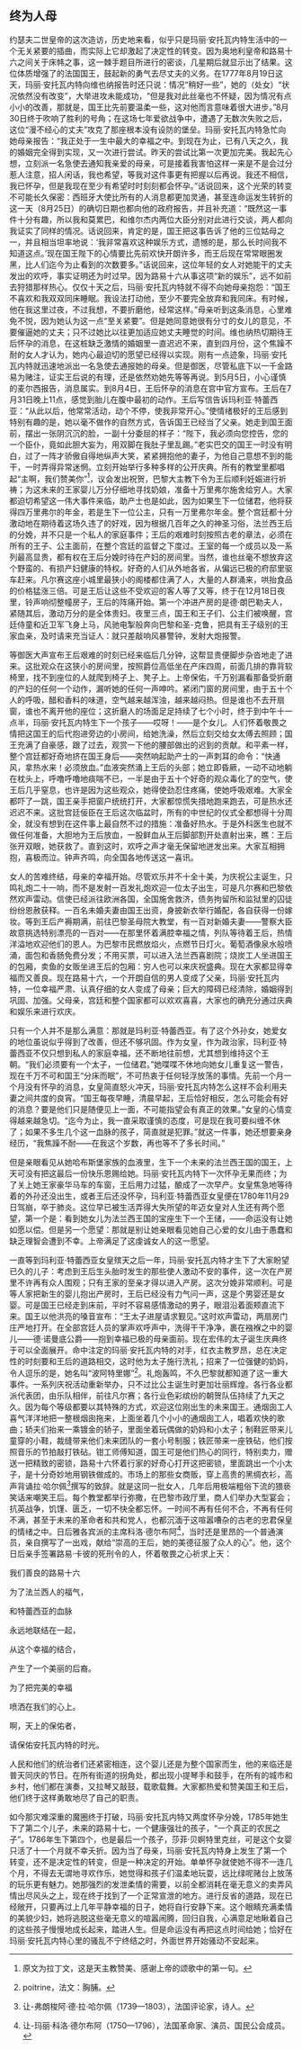 ## 终为人母

约瑟夫二世皇帝的这次造访，历史地来看，似乎只是玛丽·安托瓦内特生活中的一个无关紧要的插曲，而实际上它却激起了决定性的转变。因为奥地利皇帝和路易十六之间关于床帏之事，这一棘手题目所进行的密谈，几星期后就显示出了结果。这位体质增强了的法国国王，鼓起新的勇气去尽丈夫的义务。在1777年8月19日这天，玛丽·安托瓦内特向维也纳报告时还只说：情况“稍好一些”，她的（处女）“状况依然没有改变”，大举进攻未能成功，“但是我对此丝毫也不怀疑，因为情况有点小小的改善，那就是，国王比先前要温柔一些，这对他而言意味着很大进步。”8月30日终于吹响了胜利的号角；在这场七年爱欲战争中，遭遇了无数次失败之后，这位“漫不经心的丈夫”攻克了那座根本没有设防的堡垒。玛丽·安托瓦内特急忙向她母亲报告：“我正处于一生中最大的幸福之中。到现在为止，已有八天之久，我的婚姻完全得到实现，又一次进行尝试。昨天的尝试比第一次更加完美。我起先心想，立刻派一名急使去通知我亲爱的母亲，可是接着我害怕这样一来是不是会过分惹人注意，招人闲话，我也希望，等我对这件事更有把握以后再说。我还不相信，我已怀孕，但是我现在至少有希望时时刻刻都会怀孕。”话说回来，这个光荣的转变不可能长久保密：西班牙大使比所有的人消息都更加灵通，甚至连命运发生转折的这一天（8月25日）的确切日期也都向他的政府报告，并且补充道：“既然这一事件十分有趣，所以我和莫累巴，和维尔杰内两位大臣分别对此进行交谈，两人都向我证实了同样的情况。话说回来，肯定的是，国王把这事告诉了他的三位姑母之一，并且相当坦率地说：‘我非常喜欢这种娱乐方式，遗憾的是，那么长时间我不知道这点。’现在国王陛下的心情要比先前欢快开朗许多，而王后现在常常眼圈发黑，比人们迄今为止看到的次数要多。”话说回来，这位年轻的女人对她能干的丈夫发出的欢呼，事实证明还为时过早。因为路易十六从事这项“新的娱乐”，远不如前去狩猎那样热心。仅仅十天之后，玛丽·安托瓦内特就不得不向她母亲抱怨：“国王不喜欢和我双双同床睡眠。我设法打动他，至少不要完全放弃和我同床。有时候，他在我这里过夜，不过我想，不要折磨他，经常这样。”母亲听到这条消息，心里难免不悦，因为她认为这一点“至关紧要”。但是她同意她很有分寸的女儿的意见，不要催逼她的丈夫；只不过她比以往更加适应她丈夫睡觉的时间。维也纳热切期待王后怀孕的消息，在这桩缺乏激情的婚姻里一直迟迟不来，直到四月份，这个焦躁不耐的女人才认为，她内心最迫切的愿望已经得以实现。刚有一点迹象，玛丽·安托瓦内特就迅速地派出一名急使去通报她的母亲。但是御医，尽管私底下以一千金路易为赌注，证实王后说的有理，还是依然劝她先等等再说。到5月5日，小心谨慎的麦尔西报告，消息属实。到8月4日，王后怀孕的消息在宫中官方宣布。王后在7月31日晚上11点，感觉到胎儿在腹中最初的动作。王后写信告诉玛利亚·特蕾西亚：“从此以后，他常常活动，动个不停，使我非常开心。”使情绪极好的王后感到特别有趣的是，她以毫不做作的自然方式，告诉国王已经当了父亲。她走到国王面前，摆出一张阴沉沉的脸，一副十分委屈的样子：“陛下，我必须向您控告，您的一个臣仆，竟如此胆大妄为，用双脚在我肚子里乱踢。”老实巴交的国王一时没有明白，过了一阵才骄傲自得地纵声大笑，紧紧拥抱他的妻子，为他自己意想不到的能干，一时弄得异常迷惘。立刻开始举行多种多样的公开庆典。所有的教堂里都唱起“主啊，我们赞美你”[^1]，议会发出祝贺，巴黎大主教下令为王后顺利妊娠进行祈祷；为这未来的王家婴儿万分仔细地寻找奶娘，准备十万里弗尔施舍给穷人。大家都迫切希望这一伟大事件来临，助产士也是如此，因为如果生下一位储君，他将获得四万里弗尔的年金，若是生下一位公主，只有一万里弗尔年金。整个宫廷都十分激动地在期待着这场久违了的好戏，因为根据几百年之久的神圣习俗，法兰西王后的分娩，并不只是一个私人的家庭事件；王后的艰难时刻按照古老的章法，必须在所有的王子、公主面前，在整个宫廷的监督之下度过。王室的每一个成员以及一系列最高显贵，都有权在王后分娩时待在产妇的房间里。当然，谁也丝毫不想放弃这个野蛮的、有损产妇健康的特权。好奇的人们从外地各省，从偏远已极的府邸里驱车赶来。凡尔赛这座小城里最狭小的阁楼都住满了人，大量的人群涌来，哄抬食品的价格猛涨三倍。可是王后让这些不受欢迎的客人等了又等，终于在12月18日夜里，铃声响彻整幢房子，王后的阵痛开始。第一个冲进产房的是德·朗巴勒夫人，紧随其后，激动万分的是全体贵妇。夜里三点，国王和王子们、公主们被唤醒，宫廷侍童和近卫军飞身上马，风驰电掣般奔向巴黎和圣-克鲁，把具有王子级别的王家血亲，及时请来充当证人：就只差敲响风暴警钟，发射大炮报警。

等御医大声宣布王后艰难的时刻已经来临后几分钟，这帮显贵便脚步杂沓地走了进来。这批观众在这狭小的房间里，按照爵位高低坐在产床四周，前面几排的靠背软椅里，找不到座位的人就爬到椅子上、凳子上。上帝保佑，千万别漏看那备受折磨的产妇的任何一个动作，漏听她的任何一声呻吟。紧闭门窗的房间里，由于五十个人的呼吸，醋和香料的味道，空气越来越浑浊，越来越闷热。但是谁也不去开扇窗，谁也不离开他的座位；这折磨人的场面足足持续了七个小时，终于到中午十一点半，玛丽·安托瓦内特生下一个孩子——哎呀！——是个女儿。人们怀着敬畏之情把这国王的后代抱进旁边的小房间，给她洗澡，然后立刻交给女太傅去照顾；国王充满了自豪感，跟了过去，观赏一下他的腰部做出的迟到的贡献。和平素一样，整个宫廷都好奇地挤在国王身后——突然响起助产士的一声刺耳的命令：“快通风，拿热水来！必须放血。”血液突然涌上王后的头部；她立即昏厥，一动不动地躺在枕头上，呼噜呼噜地痰喘不已，一半是由于五十个好奇的观众毒化了的空气，使王后几乎窒息，也许是因为这些观众，她得使劲忍住疼痛，使她呼吸艰难。大家全都吓了一跳，国王亲手把窗户统统打开，大家都惊慌失措地跑来跑去，可是热水还迟迟不来。这批宫廷佞臣在王后这次临盆时，所有的中世纪的仪式全都想得十分周全，就没有想到在这件事上最自然不过的措施：准备好热水。于是外科医生也就不做任何准备，大胆地为王后放血，一股鲜血从王后脚部割开处直射出来，瞧：王后张开双眼，她获救了。直到这时，欢呼之声才毫无保留地迸发出来。大家互相拥抱，喜极而泣。钟声齐鸣，向全国各地传送这一喜讯。

女人的苦难终结，母亲的幸福开始。尽管欢乐并不十全十美，为庆祝公主诞生，只鸣礼炮二十一响，而不是发射一百发礼炮欢迎一位太子出生，可是凡尔赛和巴黎依然欢声雷动。信使已经派往欧洲各国，全国施舍救济，债务拘留所和监狱里的囚徒纷纷恩赦获释。一百名未婚夫妻由国王出资，身披新衣举行婚配，各自获得一份嫁妆。等到王后产褥期满，前往巴黎圣母院大教堂，有一百对新婚夫妻——警察大臣故意挑选特别漂亮的一百对——在那里怀着满腔幸福之情，列队等待着王后，热情洋溢地欢迎他们的恩人。为巴黎市民燃放焰火，点燃节日灯火。葡萄酒像泉水般喷涌，面包和香肠免费分发；不用买票，可以进入法兰西喜剧院；烧炭工人坐进国王的包厢，卖鱼的女贩坐进王后的包厢：穷人也可以来庆祝盛典。现在大家都显得幸福而又善良。现在路易十六，一个开朗自信的男人变成了父亲，玛丽·安托瓦内特，一位幸福严肃、认真仔细的女人变成了母亲；巨大的障碍已经清除，婚姻得到巩固、加强。父母亲，宫廷和整个国家都可以欢欢喜喜，大家也的确充分通过庆典和娱乐来进行欢庆。

只有一个人并不是那么满意：那就是玛利亚·特蕾西亚。有了这个外孙女，她爱女的地位虽说似乎得到了改善，但还不够巩固。作为女皇，作为政治家，玛利亚·特蕾西亚不仅只想到私人的家庭幸福，还不断地往前想，尤其想到维持这个王朝。“我们必须要有一个太子，一位储君。”她喋喋不休地向她女儿重复这一警告，现在千万不可和国王“分床而眠”，不可热衷于任何轻浮放荡的事情。先前一个月一个月没有怀孕的消息，女皇简直怒火冲天，玛丽·安托瓦内特怎么这样不会利用夫妻之间共度的良宵。“国王每夜早睡，清晨早起，王后恰好相反，怎么可能会有好的消息？要是他们只是随便见上一面，不可能指望会有真正的效果。”女皇的心情变得越来越急切。“迄今为止，我一直采取谨慎的态度，可是现在我可要纠缠不休了；如果不多生几个这一血脉的孩子，简直就是犯罪。”就这一件事，她还想要亲身经历，“我焦躁不耐——在我这个岁数，再也等不了多长时间。”

但是亲眼看见从她哈布斯堡家族的血液里，生下一个未来的法兰西王国的国王，上天可没有把这最后一份快乐恩赐给她。玛丽·安托瓦内特下一次怀孕无果而终；为了关上她王家豪华马车的车窗，王后用力过猛，酿成了一次早产。女皇焦急地等待着的外孙还没出生，或者王后还没怀孕，玛利亚·特蕾西亚女皇便在1780年11月29日驾崩，卒于肺炎。这位早已被生活弄得大失所望的年迈女皇对人生还有两个愿望，第一个是：看到她女儿为法兰西王国的宝座生下一个王储，——命运没有让她如愿以偿。但是另一个愿望：那就是别让她亲眼看见她自己心爱的女儿由于愚蠢和缺乏理智会遭到不幸。上帝满足了这虔诚女人的这一愿望。

一直等到玛利亚·特蕾西亚女皇殡天之后一年，玛丽·安托瓦内特才生下了大家盼望已久的儿子：考虑到王后生头胎时发生的那些使人激动不安的事件，这一次在产房里不许再有众人围观；只有王家的至亲才得以进入产房。这次分娩非常顺利。可是等人家把新生的婴儿抱出产房时，王后已经没有力气问一声，这是个男婴还是女婴。可是国王已经走到床前，平时不容易感情激动的男子，眼泪沿着面颊直流下来。国王以他洪亮的嗓音宣布：“王太子进屋请求觐见。”这时欢声雷动，两扇房门庄严地打开。在全部宫廷人员的掌声欢呼声中，洗得干干净净，裹在襁褓之中的婴儿——德·诺曼底公爵——抱到幸福已极的母亲面前。现在宏伟的太子诞生庆典终于可以全面展开。命中注定的玛丽·安托瓦内特的对手，红衣主教罗昂，总在决定性的时刻要和王后的道路相交，这时他为太子施行洗礼；招来了一位强健的奶妈，令人逗乐的是，她名叫“波阿特里娜”[^2]。礼炮轰鸣，不久巴黎就都知道了这一重大事件。一系列庆祝活动重新举办，只不过比公主诞生时更加壮丽辉煌。各行各业都派代表团，由乐队相伴，前往凡尔赛；各行业色彩缤纷的朝贺队伍持续了九天之久。因为每个等级都要以其特殊的方式，欢迎这位刚出生的未来国王。通烟囱工人喜气洋洋地把一整根烟囱拖来，上面坐着几个小小的通烟囱工人，唱着欢快的歌曲；轿夫们抬来一乘镀金的轿子，里面坐着玩偶做的奶妈和小太子；制鞋匠带来儿童穿的小鞋，裁缝带来他们未来团队的一套小号制服；铁匠带来一座铁砧，他们按照音乐的节拍敲打铁砧。钳工师傅知道，国王可是他们热心的同行，特别卖力，赠送一把精致的密锁，路易十六怀着行家的好奇心打开这把密锁，里面跳出一个小太子，是十分奇妙地用钢铁做成的。市场上的那些女商贩，穿上高贵的黑绸衣衫，高声背诵拉·哈尔佩[^3]撰写的致辞。就是这同一批女人，几年后用极端粗俗下流的猥亵笑话来嘲笑王后。每个教堂都举行弥撒，在巴黎市政厅里，商人们举办大型宴会；抗英战争，饥馑、匮乏，一切不快全都忘怀。一时间不再有任何不合，不再有任何不满，甚至于未来的革命者和共和党人，也都沉湎于这喧嚣嘈杂的古老的忠君保皇的情绪之中。日后雅各宾派的主席科洛·德尔布阿[^4]，当时还是里昂的一个普通演员，亲自撰写了一出戏，献给“崇高的王后，她的美德征服了众人的心”。他，这个日后亲手签署路易·卡彼的死刑令的人，怀着敬畏之心祈求上天：

我们善良的路易十六

为了法兰西人的福气，

和特蕾西亚的血脉

永远地联结在一起，

从这个幸福的结合，

产生了一个美丽的后裔。

为了把完美的幸福

喷洒在我们的心上。

啊，天上的保佑者，

请保佑安托瓦内特的时光。

人民和他们的统治者们还紧密相连，这个婴儿还是为整个国家而生，他的来临还是普天同庆的节日。在所有街道的拐角处，都出现小提琴手和鼓手，在所有的城市和乡村，他们都在演奏，又拉琴又敲鼓，载歌载舞。大家都热爱和赞美国王和王后，他们终于这样勇敢地尽了自己的职责。

如今那灾难深重的魔圈终于打破，玛丽·安托瓦内特又两度怀孕分娩，1785年她生下了第二个儿子，未来的路易十七，一个健康强壮的孩子，“一个真正的农民之子”。1786年生下第四个，也是最后一个孩子，莎菲·贝婀特里克丝，可是这个女婴只活了十一个月就不幸夭折。因为当了母亲，玛丽·安托瓦内特身上发生了第一个转变，还不是决定性的转变，但是一种决定的开始。单单怀孕就使她不得不一连几个月，不得去无谓地寻欢作乐，她觉得和孩子们温柔地玩耍，远比绿呢赌台上放荡的玩乐更有魅力。她那强烈的发泄柔情的需要，以前全都消耗在毫无意义的卖弄风情出尽风头之上，现在终于找到了一个正常宣泄的地方。进行反省的道路，现在已经敞开，只要再过上几年平静幸福的日子，她将自行安静下来。这个眼睛充满柔情的美貌少妇，她将逃脱这些毫无意义的喧嚣闹腾，回归自我，心满意足地瞅着自己的这些孩子慢慢地成长起来，踏进人生。但是命运没有再把这点时间给她；恰好在玛丽·安托瓦内特心里的骚乱不宁终结之时，外面世界开始骚动不安起来。

[^1]: 原文为拉丁文，这是天主教赞美、感谢上帝的颂歌中的第一句。
[^2]: poitrine，法文：胸脯。
[^3]: 让-弗朗梭阿·德·拉·哈尔佩（1739—1803），法国评论家，诗人。
[^4]: 让-玛丽·科洛·德尔布阿（1750—1796），法国革命家、演员、国民公会成员。
